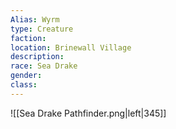 ```yaml
---
Alias: Wyrm
type: Creature
faction: 
location: Brinewall Village 
description:  
race: Sea Drake
gender: 
class: 
---
```


![[Sea Drake Pathfinder.png|left|345]]